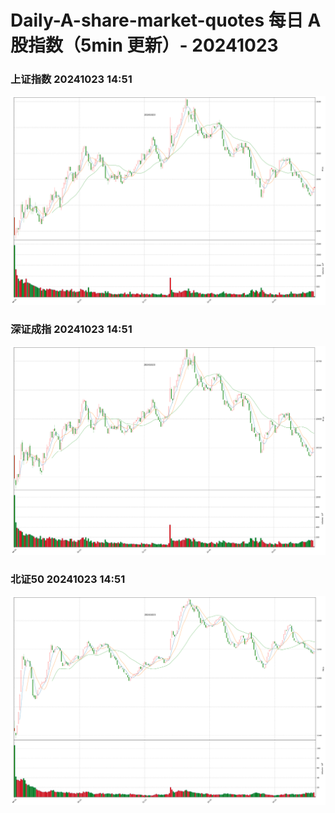 
# Daily-A-share-market-quotes 每日 A 股指数（5min 更新）- 20241023

### 上证指数 20241023 14:51
![](./fig/2024/10/20241023-sh000001.png)

### 深证成指 20241023 14:51
![](./fig/2024/10/20241023-sz399001.png)

### 北证50 20241023 14:51
![](./fig/2024/10/20241023-bj899050.png)
